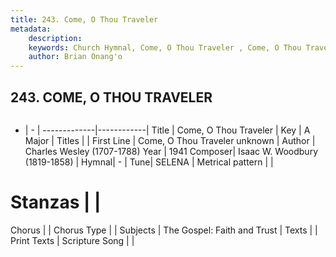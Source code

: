 ```yaml
---
title: 243. Come, O Thou Traveler 
metadata:
    description: 
    keywords: Church Hymnal, Come, O Thou Traveler , Come, O Thou Traveler unknown, 
    author: Brian Onang'o
---
```



## 243. COME, O THOU TRAVELER 

```txt

```

- |   -  |
-------------|------------|
Title | Come, O Thou Traveler  |
Key | A Major |
Titles |  |
First Line | Come, O Thou Traveler unknown |
Author | Charles Wesley (1707-1788)
Year | 1941
Composer| Isaac W. Woodbury (1819-1858) |
Hymnal|  - |
Tune| SELENA |
Metrical pattern | |
# Stanzas |  |
Chorus |  |
Chorus Type |  |
Subjects | The Gospel: Faith and Trust |
Texts |  |
Print Texts | 
Scripture Song |  |
  
